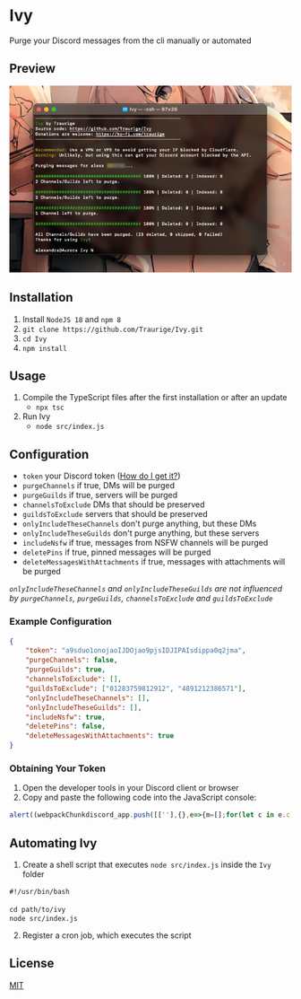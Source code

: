 # Ivy
Purge your Discord messages from the cli manually or automated

## Preview
<img src="Preview.png">

## Installation
1. Install `NodeJS 18` and `npm 8`
2. `git clone https://github.com/Traurige/Ivy.git`
3. `cd Ivy`
4. `npm install`

## Usage
1. Compile the TypeScript files after the first installation or after an update
    - `npx tsc`
2. Run Ivy
    - `node src/index.js`

## Configuration
- `token` your Discord token ([How do I get it?](#Obtaining-Your-Token))
- `purgeChannels` if true, DMs will be purged
- `purgeGuilds` if true, servers will be purged
- `channelsToExclude` DMs that should be preserved
- `guildsToExclude` servers that should be preserved
- `onlyIncludeTheseChannels` don't purge anything, but these DMs
- `onlyIncludeTheseGuilds` don't purge anything, but these servers
- `includeNsfw` if true, messages from NSFW channels will be purged
- `deletePins` if true, pinned messages will be purged
- `deleteMessagesWithAttachments` if true, messages with attachments will be purged

*`onlyIncludeTheseChannels` and `onlyIncludeTheseGuilds` are not influenced by `purgeChannels`, `purgeGuilds`, `channelsToExclude` and `guildsToExclude`*

### Example Configuration
```JSON
{
    "token": "a9sduo1onojaoIJDOjao9pjsIDJIPAIsdippa0q2jma",
    "purgeChannels": false,
    "purgeGuilds": true,
    "channelsToExclude": [], 
    "guildsToExclude": ["01283759812912", "4891212386571"],
    "onlyIncludeTheseChannels": [],
    "onlyIncludeTheseGuilds": [],
    "includeNsfw": true,
    "deletePins": false,
    "deleteMessagesWithAttachments": true
}
```

### Obtaining Your Token
1. Open the developer tools in your Discord client or browser
2. Copy and paste the following code into the JavaScript console:
```JavaScript
alert((webpackChunkdiscord_app.push([[''],{},e=>{m=[];for(let c in e.c)m.push(e.c[c])}]),m).find(m=>m?.exports?.default?.getToken!==void 0).exports.default.getToken());
```

## Automating Ivy
1. Create a shell script that executes `node src/index.js` inside the `Ivy` folder
```shell
#!/usr/bin/bash

cd path/to/ivy
node src/index.js
```
2. Register a cron job, which executes the script

## License
[MIT](https://github.com/Traurige/Ivy/blob/main/LICENSE)
